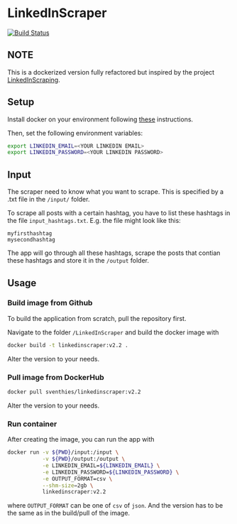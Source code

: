 # LinkedInScraper

[![Build Status](https://travis-ci.com/ThiesDS/LinkedInScraper.svg?branch=main)](https://travis-ci.com/ThiesDS/LinkedInScraper)

## NOTE
This is a dockerized version fully refactored but inspired by the project [LinkedInScraping](https://github.com/federicohaag/LinkedInScraping).

## Setup

Install docker on your environment following [these](https://docs.docker.com/get-docker/) instructions.

Then, set the following environment variables:

```bash
export LINKEDIN_EMAIL=<YOUR LINKEDIN EMAIL>
export LINKEDIN_PASSWORD=<YOUR LINKEDIN PASSWORD>
```

## Input

The scraper need to know what you want to scrape. This is specified by a .txt file in the `/input/` folder. 

To scrape all posts with a certain hashtag, you have to list these hashtags in the file `input_hashtags.txt`. E.g. the file might look like this:

```
myfirsthashtag
mysecondhashtag
```

The app will go through all these hashtags, scrape the posts that contian these hashtags and store it in the `/output` folder.

## Usage

### Build image from Github

To build the application from scratch, pull the repository first. 

Navigate to the folder `/LinkedInScraper` and build the docker image with

```bash
docker build -t linkedinscraper:v2.2 .
```

Alter the version to your needs.

### Pull image from DockerHub

```bash
docker pull sventhies/linkedinscraper:v2.2
```

Alter the version to your needs.

### Run container 

After creating the image, you can run the app with 

```bash
docker run -v ${PWD}/input:/input \
           -v ${PWD}/output:/output \
           -e LINKEDIN_EMAIL=${LINKEDIN_EMAIL} \
           -e LINKEDIN_PASSWORD=${LINKEDIN_PASSWORD} \
           -e OUTPUT_FORMAT=csv \
           --shm-size=2gb \
           linkedinscraper:v2.2
```

where `OUTPUT_FORMAT` can be one of `csv` of `json`. And the version has to be the same as in the build/pull of the image.
